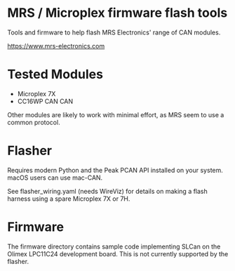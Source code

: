 # MRS / Microplex firmware flash tools

Tools and firmware to help flash MRS Electronics' range of CAN modules.

https://www.mrs-electronics.com

Tested Modules
==============

 - Microplex 7X
 - CC16WP CAN CAN

Other modules are likely to work with minimal effort, as MRS seem to use a common protocol.

Flasher
=======

Requires modern Python and the Peak PCAN API installed on your system. macOS users can
use mac-CAN.

See flasher_wiring.yaml (needs WireViz) for details on making a flash harness using a 
spare Microplex 7X or 7H.


Firmware
========

The firmware directory contains sample code implementing SLCan on the Olimex LPC11C24
development board. This is not currently supported by the flasher.
